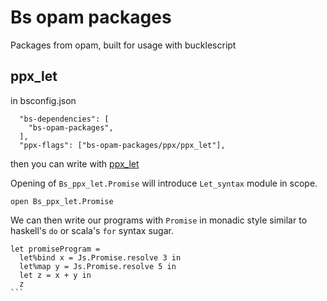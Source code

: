 # Bs opam packages

Packages from opam, built for usage with bucklescript

## ppx_let

in bsconfig.json

```
  "bs-dependencies": [
    "bs-opam-packages",
  ],
  "ppx-flags": ["bs-opam-packages/ppx/ppx_let"],
```

then you can write with [ppx_let](https://opam.ocaml.org/packages/ppx_let/)

Opening of `Bs_ppx_let.Promise` will introduce `Let_syntax` module in scope.

```
open Bs_ppx_let.Promise
```

We can then write our programs with `Promise` in monadic style similar to haskell's `do` or scala's `for` syntax sugar.

````
let promiseProgram =
  let%bind x = Js.Promise.resolve 3 in
  let%map y = Js.Promise.resolve 5 in
  let z = x + y in
  z
```
